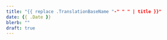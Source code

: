 ```yaml
---
title: "{{ replace .TranslationBaseName "-" " " | title }}"
date: {{ .Date }}
blerb: ""
draft: true
---
```


